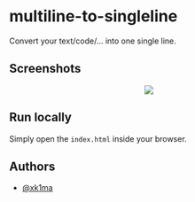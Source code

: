 # multiline-to-singleline
Convert your text/code/... into one single line.

## Screenshots
<p align="center">
    <img src="https://user-images.githubusercontent.com/75258172/202920046-0007fd3b-7fec-41e8-a6cc-2d801ff324a4.png">
</p>

## Run locally
Simply open the `index.html` inside your browser.

## Authors
- [@xk1ma](https://github.com/xk1ma)
